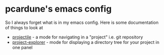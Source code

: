 # pcardune's emacs config

So I always forget what is in my emacs config. Here is some documentation of things to look at

* [projectile](https://github.com/bbatsov/projectile) - a mode for navigating in a "project" i.e. git repository
* [project-explorer](https://github.com/sabof/project-explorer) - mode for displaying a directory tree for your project in one panel
